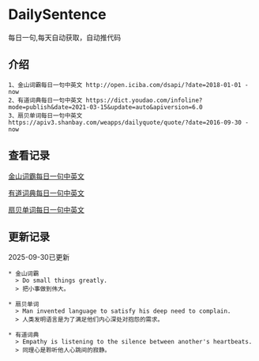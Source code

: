 # DailySentence

每日一句,每天自动获取，自动推代码

## 介绍

```
1、金山词霸每日一句中英文 http://open.iciba.com/dsapi/?date=2018-01-01 - now
2、有道词典每日一句中英文 https://dict.youdao.com/infoline?mode=publish&date=2021-03-15&update=auto&apiversion=6.0
3、扇贝单词每日一句中英文 https://apiv3.shanbay.com/weapps/dailyquote/quote/?date=2016-09-30 - now
```

## 查看记录

[金山词霸每日一句中英文](./data/iciba/)

[有道词典每日一句中英文](./data/youdao/)

[扇贝单词每日一句中英文](./data/shanbay/)

## 更新记录
2025-09-30已更新 
```
* 金山词霸
  > Do small things greatly.  
  > 把小事做到伟大。  

* 扇贝单词
  > Man invented language to satisfy his deep need to complain.
  > 人类发明语言是为了满足他们内心深处对抱怨的需求。

* 有道词典
  > Empathy is listening to the silence between another's heartbeats.
  > 同理心是聆听他人心跳间的寂静。

```
